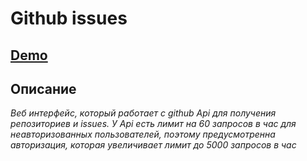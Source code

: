 # Github issues

## [Demo](https://mol4ok.github.io/git-issues-react/)

## Описание

_Веб интерфейс, который работает с github Api для получения репозиториев и issues. У Api есть лимит на 60 запросов в час для неавторизованных пользователей, поэтому предусмотренна авторизация, которая увеличивает лимит до 5000 запросов в час_
